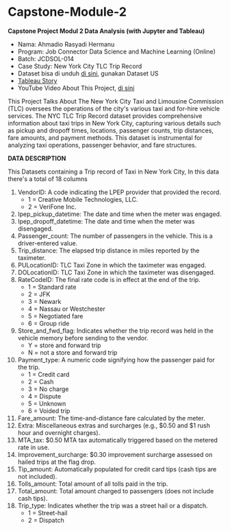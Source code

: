 # **Capstone-Module-2**

**Capstone Project Modul 2 Data Analysis (with Jupyter and Tableau)**

- Nama: Ahmadio Rasyadi Hermanu
- Program: Job Connector Data Science and Machine Learning (Online)
- Batch: JCDSOL-014
- Case Study: New York City TLC Trip Record
- Dataset bisa di unduh [di sini](https://drive.google.com/drive/folders/1NYHIL-RgVPW-HONz4pdzlcbIChF-c37N), gunakan Dataset US
- [Tableau Story](https://public.tableau.com/app/profile/ahmadio.rasyadi.hermanu2866/viz/NYCTLCTRIPRECORD-AhmadioRasyadiHermanu/Dashboard1?publish=yes)
- YouTube Video About This Project, [di sini](https://youtu.be/AHnr7FKG3MU)

This Project Talks About The New York City Taxi and Limousine Commission (TLC) oversees the operations of the city's various taxi and for-hire vehicle services. The NYC TLC Trip Record dataset provides comprehensive information about taxi trips in New York City, capturing various details such as pickup and dropoff times, locations, passenger counts, trip distances, fare amounts, and payment methods. This dataset is instrumental for analyzing taxi operations, passenger behavior, and fare structures.

**DATA DESCRIPTION**

This Datasets containing a Trip record of Taxi in New York City, In this data there's a total of 18 columns
1. VendorID: A code indicating the LPEP provider that provided the record.
    - 1 = Creative Mobile Technologies, LLC.
    - 2 = VeriFone Inc.
2. lpep_pickup_datetime: The date and time when the meter was engaged.
3. lpep_dropoff_datetime: The date and time when the meter was disengaged.
4. Passenger_count: The number of passengers in the vehicle. This is a driver-entered value.
5. Trip_distance: The elapsed trip distance in miles reported by the taximeter.
6. PULocationID: TLC Taxi Zone in which the taximeter was engaged.
7. DOLocationID: TLC Taxi Zone in which the taximeter was disengaged.
8. RateCodeID: The final rate code is in effect at the end of the trip.
    - 1 = Standard rate
    - 2 = JFK
    - 3 = Newark
    - 4 = Nassau or Westchester
    - 5 = Negotiated fare
    - 6 = Group ride
9. Store_and_fwd_flag: Indicates whether the trip record was held in the vehicle memory before sending to the vendor.
    - Y = store and forward trip
    - N = not a store and forward trip
10. Payment_type: A numeric code signifying how the passenger paid for the trip.
    - 1 = Credit card
    - 2 = Cash
    - 3 = No charge
    - 4 = Dispute
    - 5 = Unknown
    - 6 = Voided trip
11. Fare_amount: The time-and-distance fare calculated by the meter.
12. Extra: Miscellaneous extras and surcharges (e.g., $0.50 and $1 rush hour and overnight charges).
13. MTA_tax: $0.50 MTA tax automatically triggered based on the metered rate in use.
14. Improvement_surcharge: $0.30 improvement surcharge assessed on hailed trips at the flag drop.
15. Tip_amount: Automatically populated for credit card tips (cash tips are not included).
16. Tolls_amount: Total amount of all tolls paid in the trip.
17. Total_amount: Total amount charged to passengers (does not include cash tips).
18. Trip_type: Indicates whether the trip was a street hail or a dispatch.
    - 1 = Street-hail
    - 2 = Dispatch
